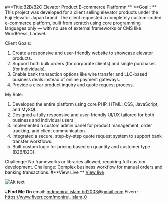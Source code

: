 #**Title:B2B/B2C Elevator Product E-commerce Platformn **
**Goal : ** 
This project was developed for a client selling elevator products under the Fuji Elevator Japan brand. The client requested a completely custom-coded e-commerce platform, built from scratch using core programming languages only — with no use of external frameworks or CMS like WordPress, Laravel.

Client Goals:
1. Create a responsive and user-friendly website to showcase elevator products.
2. Support both bulk orders (for corporate clients) and single purchases (for individuals).
3. Enable bank transaction options like wire transfer and LLC-based business deals instead of online payment gateways.
4. Provide a clear product inquiry and quote request process.

My Role:

1. Developed the entire platform using core PHP, HTML, CSS, JavaScript, and MySQL.
2. Designed a fully responsive and user-friendly UI/UX tailored for both business and individual users.
3. Implemented a custom admin panel for product management, order tracking, and client communication.
4. Integrated a secure, step-by-step quote request system to support bank transfer workflows.
5. Built custom logic for pricing based on quantity and customer type (B2B/B2C).

Challenge: No frameworks or libraries allowed, requiring full custom development.
Challenge: Complex business workflow for manual orders and banking transactions.
#**View Live **
[View live ](https://fujielevatorjapan.com/)

![Alt text](https://path-to-image.png)

#**Find Me On**
email: mdmonirul.islam.bd2003@gmail.com
Fiverr: https://www.fiverr.com/monirul_islam_0
